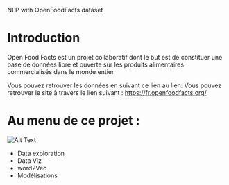 NLP with OpenFoodFacts dataset


# Introduction 

Open Food Facts est un projet collaboratif dont le but est de constituer une base de données libre et ouverte sur les produits alimentaires commercialisés dans le monde entier

Vous pouvez retrouver les données en suivant ce lien au lien: Vous pouvez retrouver le site à travers le lien suivant : https://fr.openfoodfacts.org/

# Au menu de ce projet : 

![Alt Text](https://i.imgur.com/ok65CYj.gif)

<ul>
  <li>Data exploration</li>
  <li>Data Viz</li>
  <li>word2Vec</li>
  <li>Modélisations</li>
</ul>
